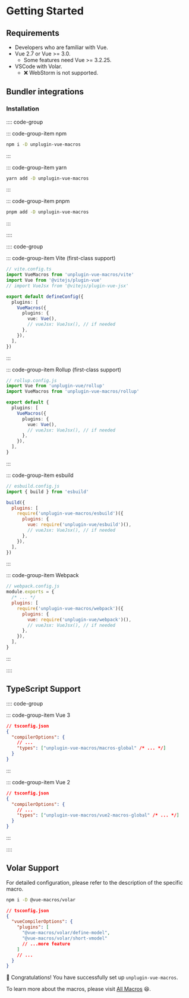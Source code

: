 # Getting Started

## Requirements

- Developers who are familiar with Vue.
- Vue 2.7 or Vue >= 3.0.
  - Some features need Vue >= 3.2.25.
- VSCode with Volar.
  - ❌ WebStorm is not supported.

## Bundler integrations

### Installation

:::: code-group

::: code-group-item npm

```bash
npm i -D unplugin-vue-macros
```

:::

::: code-group-item yarn

```bash
yarn add -D unplugin-vue-macros
```

:::

::: code-group-item pnpm

```bash
pnpm add -D unplugin-vue-macros
```

:::

::::

:::: code-group

::: code-group-item Vite (first-class support)

```ts
// vite.config.ts
import VueMacros from 'unplugin-vue-macros/vite'
import Vue from '@vitejs/plugin-vue'
// import VueJsx from '@vitejs/plugin-vue-jsx'

export default defineConfig({
  plugins: [
    VueMacros({
      plugins: {
        vue: Vue(),
        // vueJsx: VueJsx(), // if needed
      },
    }),
  ],
})
```

:::

::: code-group-item Rollup (first-class support)

```ts
// rollup.config.js
import Vue from 'unplugin-vue/rollup'
import VueMacros from 'unplugin-vue-macros/rollup'

export default {
  plugins: [
    VueMacros({
      plugins: {
        vue: Vue(),
        // vueJsx: VueJsx(), // if needed
      },
    }),
  ],
}
```

:::

::: code-group-item esbuild

```js
// esbuild.config.js
import { build } from 'esbuild'

build({
  plugins: [
    require('unplugin-vue-macros/esbuild')({
      plugins: {
        vue: require('unplugin-vue/esbuild')(),
        // vueJsx: VueJsx(), // if needed
      },
    }),
  ],
})
```

:::

::: code-group-item Webpack

```js
// webpack.config.js
module.exports = {
  /* ... */
  plugins: [
    require('unplugin-vue-macros/webpack')({
      plugins: {
        vue: require('unplugin-vue/webpack')(),
        // vueJsx: VueJsx(), // if needed
      },
    }),
  ],
}
```

:::

::::

## TypeScript Support

:::: code-group

::: code-group-item Vue 3

```json
// tsconfig.json
{
  "compilerOptions": {
    // ...
    "types": ["unplugin-vue-macros/macros-global" /* ... */]
  }
}
```

:::

::: code-group-item Vue 2

```json
// tsconfig.json
{
  "compilerOptions": {
    // ...
    "types": ["unplugin-vue-macros/vue2-macros-global" /* ... */]
  }
}
```

:::

::::

## Volar Support

For detailed configuration, please refer to the description of the specific macro.

```bash
npm i -D @vue-macros/volar
```

```json
// tsconfig.json
{
  "vueCompilerOptions": {
    "plugins": [
      "@vue-macros/volar/define-model",
      "@vue-macros/volar/short-vmodel"
      // ...more feature
    ]
    // ...
  }
}
```

:tada: Congratulations! You have successfully set up `unplugin-vue-macros`.

To learn more about the macros, please visit [All Macros](/macros/) :laughing:.
